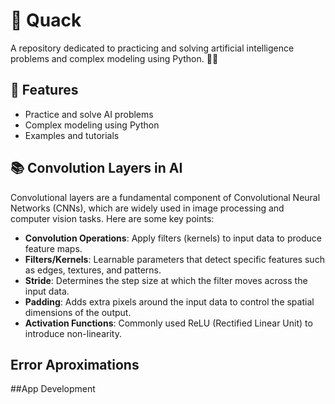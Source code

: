 

# 🦆 Quack
A repository dedicated to practicing and solving artificial intelligence problems and complex modeling using Python. 🧠🤖

## 🚀 Features
- Practice and solve AI problems
- Complex modeling using Python
- Examples and tutorials

## 📚 Convolution Layers in AI
Convolutional layers are a fundamental component of Convolutional Neural Networks (CNNs), which are widely used in image processing and computer vision tasks. Here are some key points:

- **Convolution Operations**: Apply filters (kernels) to input data to produce feature maps.
- **Filters/Kernels**: Learnable parameters that detect specific features such as edges, textures, and patterns.
- **Stride**: Determines the step size at which the filter moves across the input data.
- **Padding**: Adds extra pixels around the input data to control the spatial dimensions of the output.
- **Activation Functions**: Commonly used ReLU (Rectified Linear Unit) to introduce non-linearity.

## Error Aproximations

##App Development


